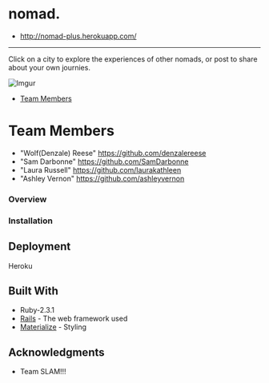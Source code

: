 # nomad.
* <http://nomad-plus.herokuapp.com/>
<hr>
Click on a city to explore the experiences of other nomads, or post to share about your own journies.

![Imgur](http://i.imgur.com/ci6TYhj.png)

* [Team Members](#team-members)

# <a name="team-members"></a>Team Members
* "Wolf(Denzale) Reese" <https://github.com/denzalereese>
* "Sam Darbonne" <https://github.com/SamDarbonne>
* "Laura Russell" <https://github.com/laurakathleen>
* "Ashley Vernon" <https://github.com/ashleyvernon>


### Overview

### Installation

## Deployment

Heroku

## Built With
* Ruby-2.3.1
* [Rails](http://rubyonrails.org/) - The web framework used
* [Materialize](http://materializecss.com/getting-started.html) - Styling


## Acknowledgments

* Team SLAM!!!  
